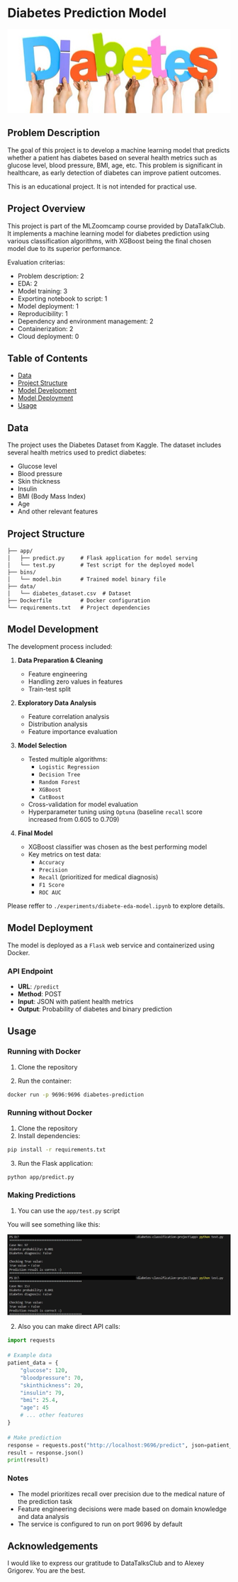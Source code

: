 # Diabetes Prediction Model

![alt text](pictures/header.jpg)

## Problem Description
The goal of this project is to develop a machine learning model that predicts whether a patient has diabetes based on several health metrics such as glucose level, blood pressure, BMI, age, etc. This problem is significant in healthcare, as early detection of diabetes can improve patient outcomes.

This is an educational project. It is not intended for practical use.

## Project Overview
This project is part of the MLZoomcamp course provided by DataTalkClub. It implements a machine learning model for diabetes prediction using various classification algorithms, with XGBoost being the final chosen model due to its superior performance.

Evaluation criterias:
- Problem description: 2
- EDA: 2
- Model training: 3
- Exporting notebook to script: 1
- Model deployment: 1
- Reproducibility: 1
- Dependency and environment management: 2
- Containerization: 2
- Cloud deployment: 0


## Table of Contents
- [Data](#data)
- [Project Structure](#project-structure)
- [Model Development](#model-development)
- [Model Deployment](#model-deployment)
- [Usage](#usage)


## Data
The project uses the Diabetes Dataset from Kaggle. The dataset includes several health metrics used to predict diabetes:
- Glucose level
- Blood pressure
- Skin thickness
- Insulin
- BMI (Body Mass Index)
- Age
- And other relevant features

## Project Structure
```
├── app/
│   ├── predict.py     # Flask application for model serving
│   └── test.py        # Test script for the deployed model
├── bins/
│   └── model.bin      # Trained model binary file
├── data/
│   └── diabetes_dataset.csv  # Dataset
├── Dockerfile         # Docker configuration
└── requirements.txt   # Project dependencies
```

## Model Development
The development process included:

1. **Data Preparation & Cleaning**
   - Feature engineering
   - Handling zero values in features
   - Train-test split

2. **Exploratory Data Analysis**
   - Feature correlation analysis
   - Distribution analysis
   - Feature importance evaluation

3. **Model Selection**
   - Tested multiple algorithms:
     - `Logistic Regression`
     - `Decision Tree`
     - `Random Forest`
     - `XGBoost`
     - `CatBoost`
   - Cross-validation for model evaluation
   - Hyperparameter tuning using `Optuna` (baseline `recall` score increased from 0.605 to 0.709)
   

4. **Final Model**
   - XGBoost classifier was chosen as the best performing model
   - Key metrics on test data:
     - `Accuracy`
     - `Precision`
     - `Recall` (prioritized for medical diagnosis)
     - `F1 Score`
     - `ROC AUC`

Please reffer to `./experiments/diabete-eda-model.ipynb` to explore details.

## Model Deployment
The model is deployed as a `Flask` web service and containerized using Docker.

### API Endpoint
- **URL**: `/predict`
- **Method**: POST
- **Input**: JSON with patient health metrics
- **Output**: Probability of diabetes and binary prediction


## Usage

### Running with Docker

1. Clone the repository

2. Run the container:
```bash
docker run -p 9696:9696 diabetes-prediction
```


### Running without Docker

1. Clone the repository
2. Install dependencies:
```bash
pip install -r requirements.txt
```

3. Run the Flask application:
```bash
python app/predict.py
```


### Making Predictions
1. You can use the `app/test.py` script 


You will see something like this:

![alt text](pictures/image.png)


2. Also you can make direct API calls:

```python
import requests

# Example data
patient_data = {
    "glucose": 120,
    "bloodpressure": 70,
    "skinthickness": 20,
    "insulin": 79,
    "bmi": 25.4,
    "age": 45
    # ... other features
}

# Make prediction
response = requests.post("http://localhost:9696/predict", json=patient_data)
result = response.json()
print(result)
```

### Notes
- The model prioritizes recall over precision due to the medical nature of the prediction task
- Feature engineering decisions were made based on domain knowledge and data analysis
- The service is configured to run on port 9696 by default


## Acknowledgements
I would like to express our gratitude to DataTalksClub and to Alexey Grigorev. You are the best.